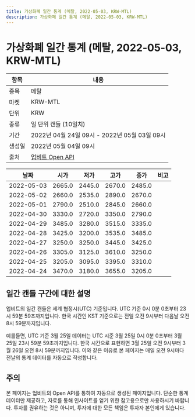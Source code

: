 ```yaml
---
title: 가상화폐 일간 통계 (메탈, 2022-05-03, KRW-MTL)
description: 가상화폐 일간 통계 (메탈, 2022-05-03, KRW-MTL)
---
```



가상화폐 일간 통계 (메탈, 2022-05-03, KRW-MTL)
===

|항목|내용|
|--|--|
|종목|메탈|
|마켓|KRW-MTL|
|단위|KRW|
|종류|일 단위 캔들 (10일치)|
|기간|2022년 04월 24일 09시 - 2022년 05월 03일 09시|
|생성일|2022년 05월 04일 09시|
|출처|[업비트 Open API](https://docs.upbit.com)|


|날짜|시가|저가|고가|종가|비고|
|--|--|--|--|--|--|
|2022-05-03|2665.0|2445.0|2670.0|2485.0|    |
|2022-05-02|2660.0|2535.0|2890.0|2670.0|    |
|2022-05-01|2790.0|2510.0|2845.0|2660.0|    |
|2022-04-30|3330.0|2720.0|3350.0|2790.0|    |
|2022-04-29|3485.0|3280.0|3515.0|3335.0|    |
|2022-04-28|3425.0|3200.0|3535.0|3485.0|    |
|2022-04-27|3250.0|3250.0|3445.0|3425.0|    |
|2022-04-26|3305.0|3125.0|3610.0|3250.0|    |
|2022-04-25|3205.0|3095.0|3395.0|3310.0|    |
|2022-04-24|3470.0|3180.0|3655.0|3205.0|    |


일간 캔들 구간에 대한 설명
---


업비트의 일간 캔들은 세계 협정시(UTC) 기준입니다. 
UTC 기준 0시 0분 0초부터 23시 59분 59초까지입니다. 
한국 시간인 KST 기준으로는 전일 오전 9시부터 다음날 오전 8시 59분까지입니다. 


예를들면, UTC 기준 3월 25일 데이터는 UTC 시준 3월 25일 0시 0분 0초부터 3월 25일 23시 59분 59초까지입니다. 
한국 시간으로 표현하면 3월 25일 오전 9시부터 3월 26일 오전 8시 59분까지입니다. 
이와 같은 이유로 본 페이지는 매일 오전 9시마다 전날의 통계 데이터를 자동으로 작성합니다. 


주의
---


본 페이지는 업비트의 Open API를 통하여 자동으로 생성된 페이지입니다. 
단순한 통계 데이터만 제공하고, 자료를 통해 인사이트를 얻기 위한 참고용으로만 사용하시기 바랍니다. 
투자를 권유하는 것은 아니며, 투자에 대한 모든 책임은 투자자 본인에게 있습니다. 
